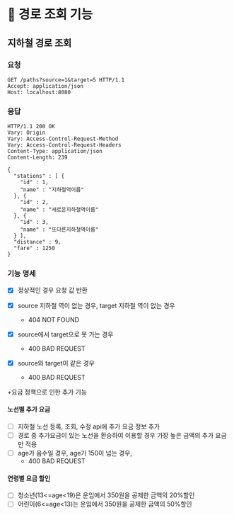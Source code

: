 # 🚀 경로 조회 기능

## 지하철 경로 조회

### 요청
```http
GET /paths?source=1&target=5 HTTP/1.1
Accept: application/json
Host: localhost:8080
```

### 응답
```http
HTTP/1.1 200 OK
Vary: Origin
Vary: Access-Control-Request-Method
Vary: Access-Control-Request-Headers
Content-Type: application/json
Content-Length: 239

{
  "stations" : [ {
    "id" : 1,
    "name" : "지하철역이름"
  }, {
    "id" : 2,
    "name" : "새로운지하철역이름"
  }, {
    "id" : 3,
    "name" : "또다른지하철역이름"
  } ],
  "distance" : 9,
  "fare" : 1250
}
```

### 기능 명세
* [x] 정상적인 경우 요청 값 반환 
  
* [x] source 지하철 역이 없는 경우, target 지하철 역이 없는 경우
    * 404 NOT FOUND
    
* [x] source에서 target으로 못 가는 경우
    * 400 BAD REQUEST
  
* [x] source와 target이 같은 경우 
  * 400 BAD REQUEST
  
+요금 정책으로 인한 추가 기능
#### 노선별 추가 요금
- [ ] 지하철 노선 등록, 조회, 수정 api에 추가 요금 정보 추가
- [ ] 경로 중 추가요금이 있는 노선을 환승하여 이용할 경우 가장 높은 금액의 추가 요금만 적용
- [ ] age가 음수일 경우, age가 150이 넘는 경우, 
  * 400 BAD REQUEST
  
#### 연령별 요금 할인
- [ ] 청소년(13<=age<19)은 운임에서 350원을 공제한 금액의 20%할인 
- [ ] 어린이(6<=age<13)는 운임에서 350원을 공제한 금액의 50%할인
